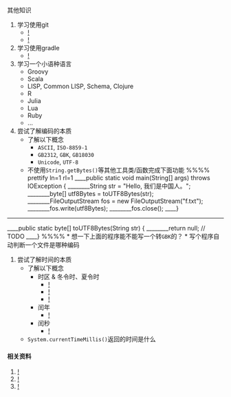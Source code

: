 其他知识

1. 学习使用git
    * [!](https://github.com/)
    * [!](https://git.oschina.net/)
1. 学习使用gradle
    * [!](http://www.gradle.org/)
1. 学习一个小语种语言
    * Groovy
    * Scala
    * LISP, Common LISP, Schema, Clojure
    * R
    * Julia
    * Lua
    * Ruby
    * ...
1. 尝试了解编码的本质
    * 了解以下概念
        * `ASCII`, `ISO-8859-1`
        * `GB2312`, `GBK`, `GB18030`
        * `Unicode`, `UTF-8`
    * 不使用`String.getBytes()`等其他工具类/函数完成下面功能
%%%% prettify ln=1 rl=1
____public static void main(String[] args) throws IOException {
________String str = "Hello, 我们是中国人。";
________byte[] utf8Bytes = toUTF8Bytes(str);
________FileOutputStream fos = new FileOutputStream("f.txt");
________fos.write(utf8Bytes);
________fos.close();
____}
____
____public static byte[] toUTF8Bytes(String str) {
________return null; // TODO
____}
%%%%
    * 想一下上面的程序能不能写一个转`GBK`的？
    * 写个程序自动判断一个文件是哪种编码
1. 尝试了解时间的本质
    * 了解以下概念
        * 时区 & 冬令时、夏令时
            * [!](http://en.wikipedia.org/wiki/Time_zone)
            * [!](ftp://ftp.iana.org/tz/data/asia)
            * [!](http://zh.wikipedia.org/wiki/%E4%B8%AD%E5%9C%8B%E6%99%82%E5%8D%80)
        * 闰年
            * [!](http://en.wikipedia.org/wiki/Leap_year)
        * 闰秒
            * [!](ftp://ftp.iana.org/tz/data/leapseconds)
    * `System.currentTimeMillis()`返回的时间是什么

#### 相关资料
1. [!](http://git-scm.com/)
1. [!](http://en.wikipedia.org/wiki/UTF-8)
1. [!](http://www.iana.org/time-zones)

